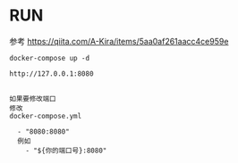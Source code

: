 # RUN
参考
https://qiita.com/A-Kira/items/5aa0af261aacc4ce959e

```linux
docker-compose up -d 

http://127.0.0.1:8080


如果要修改端口
修改
docker-compose.yml 

  - "8080:8080"
  例如
    - "${你的端口号}:8080"

```


